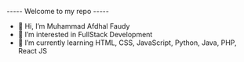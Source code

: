 ----- Welcome to my repo -----
- 👋 Hi, I’m Muhammad Afdhal Faudy
- 👀 I’m interested in FullStack Development
- 🌱 I’m currently learning HTML, CSS, JavaScript, Python, Java, PHP, React JS

<!---
Afdhal-io/Afdhal-io is a ✨ special ✨ repository because its `README.md` (this file) appears on your GitHub profile.
You can click the Preview link to take a look at your changes.
--->
